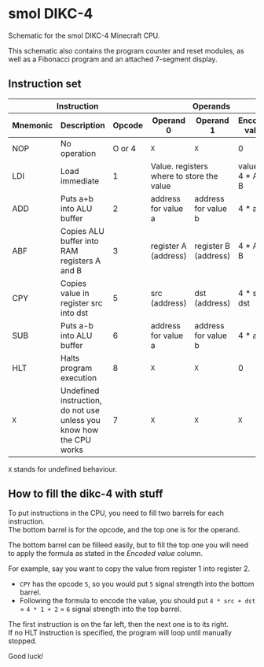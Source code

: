 # smol DIKC-4

Schematic for the smol DIKC-4 Minecraft CPU.

This schematic also contains the program counter and reset modules, as well as a Fibonacci program and an attached 7-segment display.

## Instruction set

<table>
  <thead>
    <tr>
      <th colspan=3>Instruction</th>
      <th colspan=3>Operands</th>
    </tr>
    <tr>
      <th>Mnemonic</th>
      <th>Description</th>
      <th>Opcode</th>
      <th>Operand 0</th>
      <th>Operand 1</th>
      <th>Encoded value</th>
    </tr>
  </thead>

  <tbody>
    <tr>
      <td>NOP</td>
      <td>No operation</td>
      <td>O or 4</td>
      <td><code>X</code></td>
      <td><code>X</code></td>
      <td>0</td>
    </tr>
    <tr>
      <td>LDI</td>
      <td>Load immediate</td>
      <td>1</td>
      <td colspan=2>Value. registers where to store the value</td>
      <td>value = 4 * A + B</td>
    </tr>
    <tr>
      <td>ADD</td>
      <td>Puts a+b into ALU buffer</td>
      <td>2</td>
      <td>address for value a</td>
      <td>address for value b</td>
      <td>4 * a + b</td>
    </tr>
    <tr>
      <td>ABF</td>
      <td>Copies ALU buffer into RAM registers A and B</td>
      <td>3</td>
      <td>register A (address)</td>
      <td>register B (address)</td>
      <td>4 * A + B</td>
    </tr>
    <tr>
      <td>CPY</td>
      <td>Copies value in register src into dst</td>
      <td>5</td>
      <td>src (address)</td>
      <td>dst (address)</td>
      <td>4 * src + dst</td>
    </tr>
    <tr>
      <td>SUB</td>
      <td>Puts a-b into ALU buffer</td>
      <td>6</td>
      <td>address for value a</td>
      <td>address for value b</td>
      <td>4 * a + b</td>
    </tr>
    <tr>
      <td>HLT</td>
      <td>Halts program execution</td>
      <td>8</td>
      <td><code>X</code></td>
      <td><code>X</code></td>
      <td>0</td>
    </tr>
    <tr>
      <td><code>X</code></td>
      <td>Undefined instruction, do not use unless you know how the CPU works</td>
      <td>7</td>
      <td><code>X</code></td>
      <td><code>X</code></td>
      <td><code>X</code></td>
    </tr>
  </tbody>
</table>

`X` stands for undefined behaviour.

## How to fill the dikc-4 with stuff

To put instructions in the CPU, you need to fill two barrels for each instruction.  
The bottom barrel is for the opcode, and the top one is for the operand.

The bottom barrel can be filleed easily, but to fill the top one you will need to apply the formula as stated in the *Encoded value* column.

For example, say you want to copy the value from register 1 into register 2.

- `CPY` has the opcode `5`, so you would put `5` signal strength into the bottom barrel.
- Following the formula to encode the value, you should put `4 * src + dst` = `4 * 1 + 2` = `6` signal strength into the top barrel.

The first instruction is on the far left, then the next one is to its right.  
If no HLT instruction is specified, the program will loop until manually stopped.

Good luck!
